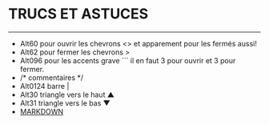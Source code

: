 # TRUCS ET ASTUCES
__________________

* Alt60 pour ouvrir les chevrons <> et apparement pour les fermés aussi!
* Alt62 pour fermer les chevrons >
* Alt096 pour les accents grave ``` il en faut 3 pour ouvrir et 3 pour fermer.
* /* commentaires */
* Alt0124 barre |
* Alt30 triangle vers le haut ▲
* Alt31 triangle vers le bas ▼
* [MARKDOWN](https://alt-codes.fr/tables/windows/)